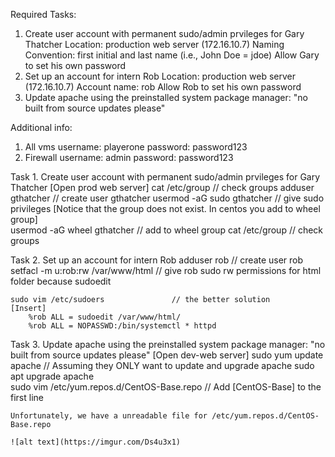 Required Tasks:
1. Create user account with permanent sudo/admin prvileges for Gary Thatcher 
    Location: production web server (172.16.10.7)
    Naming Convention: first initial and last name (i.e., John Doe = jdoe)
    Allow Gary to set his own password
2. Set up an account for intern Rob 
    Location: production web server (172.16.10.7)
    Account name: rob
    Allow Rob to set his own password
3. Update apache using the preinstalled system package manager: "no built from source updates please"

Additional info:
1. All vms 
   username: playerone
   password: password123
2. Firewall
   username: admin
   password: password123
      
Task 1. Create user account with permanent sudo/admin prvileges for Gary Thatcher
    [Open prod web server]
    cat /etc/group                  // check groups
    adduser gthatcher               // create user gthatcher
    usermod -aG sudo gthatcher      // give sudo privileges [Notice that the group does not exist. In centos you add to wheel group]  
    usermod -aG wheel gthatcher     // add to wheel group
    cat /etc/group                  // check groups

Task 2. Set up an account for intern Rob 
    adduser rob                         // create user rob
    setfacl -m u:rob:rw /var/www/html   // give rob sudo rw permissions for html folder because sudoedit
    
    sudo vim /etc/sudoers               // the better solution
    [Insert]
        %rob ALL = sudoedit /var/www/html/
        %rob ALL = NOPASSWD:/bin/systemctl * httpd

Task 3. Update apache using the preinstalled system package manager: "no built from source updates please"
    [Open dev-web server]
    sudo yum update apache                      // Assuming they ONLY want to update and upgrade apache
    sudo apt upgrade apache               
    sudo vim /etc/yum.repos.d/CentOS-Base.repo // Add [CentOS-Base] to the first line
    
    Unfortunately, we have a unreadable file for /etc/yum.repos.d/CentOS-Base.repo
    
    ![alt text](https://imgur.com/Ds4u3x1)

    
